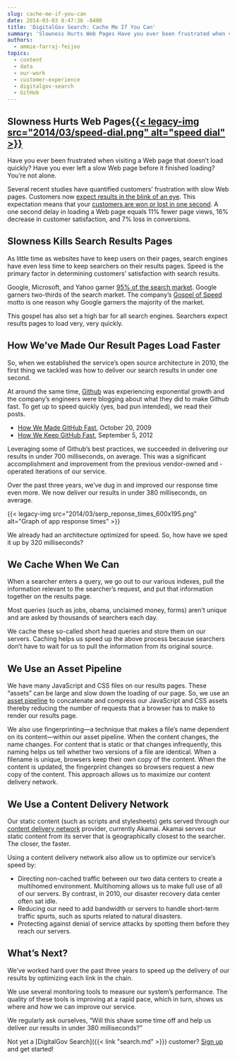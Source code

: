 ```yaml
---
slug: cache-me-if-you-can
date: 2014-03-03 8:47:36 -0400
title: 'DigitalGov Search: Cache Me If You Can'
summary: 'Slowness Hurts Web Pages Have you ever been frustrated when visiting a Web page that doesn&#8217;t load quickly? Have you ever left a slow Web page before it finished loading? You&#8217;re not alone. Several recent studies have quantified customers&#8217; frustration with slow Web pages. Customers now expect results in the'
authors:
  - ammie-farraj-feijoo
topics:
  - content
  - data
  - our-work
  - customer-experience
  - digitalgov-search
  - GitHub
---
```


## Slowness Hurts Web Pages[{{< legacy-img src="2014/03/speed-dial.png" alt="speed dial" >}}](https://s3.amazonaws.com/digitalgov/_legacy-img/2014/03/speed-dial.png)

Have you ever been frustrated when visiting a Web page that doesn&#8217;t load quickly? Have you ever left a slow Web page before it finished loading? You&#8217;re not alone.

Several recent studies have quantified customers&#8217; frustration with slow Web pages. Customers now [expect results in the blink of an eye](http://www.nytimes.com/2012/03/01/technology/impatient-web-users-flee-slow-loading-sites.html?_r=0). This expectation means that your [customers are won or lost in one second](http://www.aberdeen.com/Aberdeen-Library/5136/RA-performance-web-application.aspx). A one second delay in loading a Web page equals 11% fewer page views, 16% decrease in customer satisfaction, and 7% loss in conversions.

## Slowness Kills Search Results Pages

As little time as websites have to keep users on their pages, search engines have even less time to keep searchers on their results pages. Speed is the primary factor in determining customers&#8217; satisfaction with search results.

Google, Microsoft, and Yahoo garner [95% of the search market](http://www.comscore.com/Insights/Press_Releases/2013/11/comScore_Releases_October_2013_US_Search_Engine_Rankings). Google garners two-thirds of the search market. The company&#8217;s [Gospel of Speed](https://www.google.com/search?q=Google+Gospel+of+Speed) motto is one reason why Google garners the majority of the market.

This gospel has also set a high bar for all search engines. Searchers expect results pages to load very, very quickly.

## How We&#8217;ve Made Our Result Pages Load Faster

So, when we established the service&#8217;s open source architecture in 2010, the first thing we tackled was how to deliver our search results in under one second.

At around the same time, [Github](https://github.com/) was experiencing exponential growth and the company&#8217;s engineers were blogging about what they did to make Github fast. To get up to speed quickly (yes, bad pun intended), we read their posts.

  * [How We Made GitHub Fast](https://github.com/blog/530-how-we-made-github-fast), October 20, 2009
  * [How We Keep GitHub Fast](https://github.com/blog/1252-how-we-keep-github-fast), September 5, 2012

Leveraging some of Github&#8217;s best practices, we succeeded in delivering our results in under 700 milliseconds, on average. This was a significant accomplishment and improvement from the previous vendor-owned and -operated iterations of our service.

Over the past three years, we&#8217;ve dug in and improved our response time even more. We now deliver our results in under 380 milliseconds, on average.

{{< legacy-img src="2014/03/serp\_reponse\_times_600x195.png" alt="Graph of app response times" >}}

We already had an architecture optimized for speed. So, how have we sped it up by 320 milliseconds?

## We Cache When We Can

When a searcher enters a query, we go out to our various indexes, pull the information relevant to the searcher&#8217;s request, and put that information together on the results page.

Most queries (such as jobs, obama, unclaimed money, forms) aren&#8217;t unique and are asked by thousands of searchers each day.

We cache these so-called short head queries and store them on our servers. Caching helps us speed up the above process because searchers don&#8217;t have to wait for us to pull the information from its original source.

## We Use an Asset Pipeline

We have many JavaScript and CSS files on our results pages. These &#8220;assets&#8221; can be large and slow down the loading of our page. So, we use an [asset pipeline](http://guides.rubyonrails.org/asset_pipeline.html) to concatenate and compress our JavaScript and CSS assets thereby reducing the number of requests that a browser has to make to render our results page.

We also use fingerprinting—a technique that makes a file&#8217;s name dependent on its content—within our asset pipeline. When the content changes, the name changes. For content that is static or that changes infrequently, this naming helps us tell whether two versions of a file are identical. When a filename is unique, browsers keep their own copy of the content. When the content is updated, the fingerprint changes so browsers request a new copy of the content. This approach allows us to maximize our content delivery network.

## We Use a Content Delivery Network

Our static content (such as scripts and stylesheets) gets served through our [content delivery network](http://www.webopedia.com/TERM/C/CDN.html) provider, currently Akamai. Akamai serves our static content from its server that is geographically closest to the searcher. The closer, the faster.

Using a content delivery network also allow us to optimize our service&#8217;s speed by:

  * Directing non-cached traffic between our two data centers to create a multihomed environment. Multihoming allows us to make full use of all of our servers. By contrast, in 2010, our disaster recovery data center often sat idle.
  * Reducing our need to add bandwidth or servers to handle short-term traffic spurts, such as spurts related to natural disasters.
  * Protecting against denial of service attacks by spotting them before they reach our servers.

## What&#8217;s Next?

We&#8217;ve worked hard over the past three years to speed up the delivery of our results by optimizing each link in the chain.

We use several monitoring tools to measure our system&#8217;s performance. The quality of these tools is improving at a rapid pace, which in turn, shows us where and how we can improve our service.

We regularly ask ourselves, &#8220;Will this shave some time off and help us deliver our results in under 380 milliseconds?&#8221;

Not yet a [DigitalGov Search]({{< link "search.md" >}}) customer? [Sign up](https://search.usa.gov/signup) and get started!